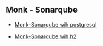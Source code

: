## Monk - Sonarqube


* [Monk-Sonarqube wih postgresql](https://github.com/monk-io/monk-sonarqube/tree/main/sonarqube-postgresql)

* [Monk-Sonarqube wih h2](https://github.com/monk-io/monk-sonarqube/tree/main/sonarqube-with-h2)
